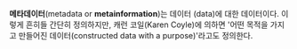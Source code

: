 **메타데이터**(metadata or **metainformation**)는 데이터 (data)에 대한 데이터이다. 이렇게 흔히들 간단히 정의하지만, 캐런 코일(Karen Coyle)에 의하면 '어떤 목적을 가지고 만들어진 데이터(constructed data with a purpose)'라고도 정의한다.